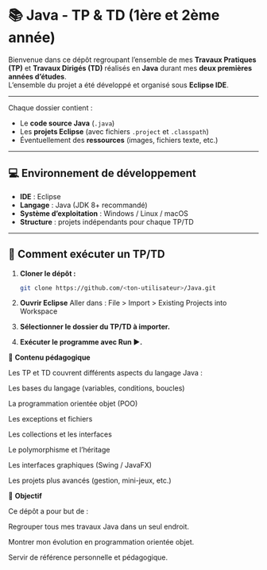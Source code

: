 # 📚 Java - TP & TD (1ère et 2ème année)

Bienvenue dans ce dépôt regroupant l’ensemble de mes **Travaux Pratiques (TP)** et **Travaux Dirigés (TD)** réalisés en **Java** durant mes **deux premières années d’études**.  
L’ensemble du projet a été développé et organisé sous **Eclipse IDE**.

---


Chaque dossier contient :
- Le **code source Java** (`.java`)
- Les **projets Eclipse** (avec fichiers `.project` et `.classpath`)
- Éventuellement des **ressources** (images, fichiers texte, etc.)

---

## 💻 Environnement de développement

- **IDE** : Eclipse  
- **Langage** : Java (JDK 8+ recommandé)  
- **Système d’exploitation** : Windows / Linux / macOS  
- **Structure** : projets indépendants pour chaque TP/TD

---

## 🚀 Comment exécuter un TP/TD

1. **Cloner le dépôt :**
   ```bash
   git clone https://github.com/<ton-utilisateur>/Java.git
2. **Ouvrir Eclipse**
     Aller dans :
     File > Import > Existing Projects into Workspace

3. **Sélectionner le dossier du TP/TD à importer.**

4. **Exécuter le programme avec Run ▶️.**

📘 **Contenu pédagogique**

Les TP et TD couvrent différents aspects du langage Java :

Les bases du langage (variables, conditions, boucles)

La programmation orientée objet (POO)

Les exceptions et fichiers

Les collections et les interfaces

Le polymorphisme et l’héritage

Les interfaces graphiques (Swing / JavaFX)

Les projets plus avancés (gestion, mini-jeux, etc.)

🧠 **Objectif**

Ce dépôt a pour but de :

Regrouper tous mes travaux Java dans un seul endroit.

Montrer mon évolution en programmation orientée objet.

Servir de référence personnelle et pédagogique.

